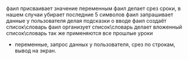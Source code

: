 фаил присваивает значение переменным 
фаил делает срез сроки, в нашем случаи убирает последние 5 символов 
фаил запрашивает данные у пользователя делая подсказки о вводе 
фаил создаёт список\словарь 
фаил организует список\словарь делает вложенный список\словарь так же применяются все прошлые уроки  
- переменные, запрос данных у пользователя, срез по строкам, вывод на экран. 

